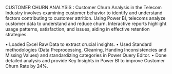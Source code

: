 CUSTOMER CHURN ANALYSIS : Customer Churn Analysis in the Telecom Industry involves examining customer behavior to identify and understand factors contributing to customer attrition. Using Power BI, telecoms analyze customer data to understand and reduce churn. Interactive reports highlight usage patterns, satisfaction, and issues, aiding in effective retention strategies.

• Loaded Excel Raw Data to extract crucial insights. • Used Standard methodologies (Data Preprocessing, Cleaning, Handing Inconsistencies and Missing Values) and standardizing categories in Power Query Editor. • Done detailed analysis and provide Key Insights in Power BI to improve Customer Churn Rate by 24%.
